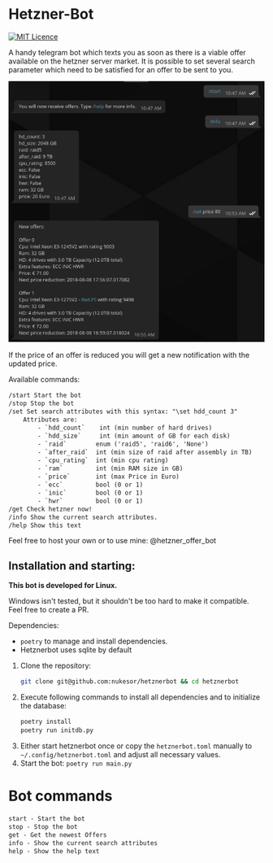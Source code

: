 # Hetzner-Bot

[![MIT Licence](https://img.shields.io/badge/license-MIT-success.svg)](https://github.com/Nukesor/pollbot/blob/master/LICENSE.md)


A handy telegram bot which texts you as soon as there is a viable offer available on the hetzner server market.
It is possible to set several search parameter which need to be satisfied for an offer to be sent to you.

<p align="center">
    <img src="https://raw.githubusercontent.com/Nukesor/images/master/hetzner_bot_reply.png">
</p>

If the price of an offer is reduced you will get a new notification with the updated price.

Available commands:

```
/start Start the bot
/stop Stop the bot
/set Set search attributes with this syntax: "\set hdd_count 3"
    Attributes are:
        - `hdd_count`    int (min number of hard drives)
        - `hdd_size`     int (min amount of GB for each disk)
        - `raid`        enum ('raid5', 'raid6', 'None')
        - `after_raid`  int (min size of raid after assembly in TB)
        - `cpu_rating`  int (min cpu rating)
        - `ram`         int (min RAM size in GB)
        - `price`       int (max Price in Euro)
        - `ecc`         bool (0 or 1)
        - `inic`        bool (0 or 1)
        - `hwr`         bool (0 or 1)
/get Check hetzner now!
/info Show the current search attributes.
/help Show this text
```

Feel free to host your own or to use mine: @hetzner_offer_bot


## Installation and starting:
**This bot is developed for Linux.**

Windows isn't tested, but it shouldn't be too hard to make it compatible. Feel free to create a PR.

Dependencies: 
- `poetry` to manage and install dependencies.
- Hetznerbot uses sqlite by default

1. Clone the repository: 
    ```sh
    git clone git@github.com:nukesor/hetznerbot && cd hetznerbot
    ```
2. Execute following commands to install all dependencies and to initialize the database:
    ```sh
    poetry install
    poetry run initdb.py
    ```
3. Either start hetznerbot once or copy the `hetznerbot.toml` manually to `~/.config/hetznerbot.toml` and adjust all necessary values.
4. Start the bot: `poetry run main.py`


# Bot commands

```
start - Start the bot
stop - Stop the bot
get - Get the newest Offers
info - Show the current search attributes
help - Show the help text
```
